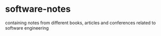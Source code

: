 # software-notes
containing notes from different books, articles and conferences related to software engineering
